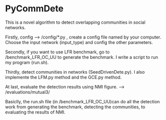 PyCommDete
==========
This is a novel algorithm to detect overlapping communities in social networks. 

Firstly, config --> /config/*.py , create a config file named by your computer. Choose the input network (input_type) and config the other parameters.

Secondly, if you want to use LFR benchmark, go to /benchmark_LFR_OC_UU to generate the benchmark. I write a script to run my program (run.sh). 

Thirdly, detect communities in networks (SeedDrivenDete.py). I also implemente the LFM.py method and the GCE.py method.

At last, evaluate the detection results using NMI figure. --> /evaluations/mutual3/

Basiclly, the run.sh file (in /benchmark_LFR_OC_UU)can do all the detection work from generating the benchmark, detecting the communities, to evaluating the results of NMI. 
